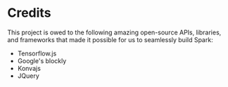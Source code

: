 # Credits

This project is owed to the following amazing open-source APIs, libraries, and frameworks that made it possible for us to seamlessly build Spark:

- Tensorflow.js
- Google's blockly
- Konvajs
- JQuery
